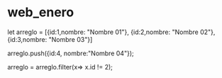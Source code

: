 # web_enero

let arreglo = [{id:1,nombre: "Nombre 01"}, {id:2,nombre: "Nombre 02"}, {id:3,nombre: "Nombre 03"}]

arreglo.push({id:4, nombre:"Nombre 04"});

arreglo = arreglo.filter(x=> x.id != 2);